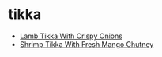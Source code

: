 # tikka

 * [Lamb Tikka With Crispy Onions](index/l/lamb-tikka-with-crispy-onions-4110.json)
 * [Shrimp Tikka With Fresh Mango Chutney](index/s/shrimp-tikka-with-fresh-mango-chutney-242627.json)
